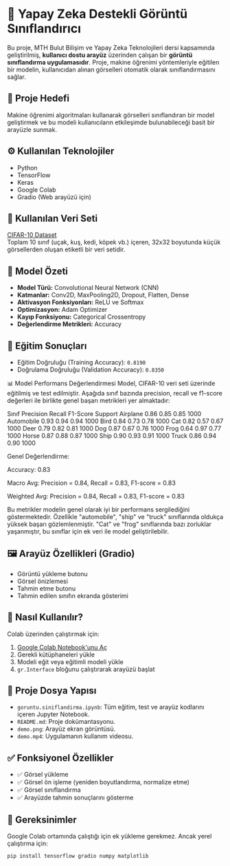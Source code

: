 # 📸 Yapay Zeka Destekli Görüntü Sınıflandırıcı

Bu proje, MTH Bulut Bilişim ve Yapay Zeka Teknolojileri dersi kapsamında geliştirilmiş, **kullanıcı dostu arayüz** üzerinden çalışan bir **görüntü sınıflandırma uygulamasıdır**. Proje, makine öğrenimi yöntemleriyle eğitilen bir modelin, kullanıcıdan alınan görselleri otomatik olarak sınıflandırmasını sağlar.

## 🎯 Proje Hedefi

Makine öğrenimi algoritmaları kullanarak görselleri sınıflandıran bir model geliştirmek ve bu modeli kullanıcıların etkileşimde bulunabileceği basit bir arayüzle sunmak.

## ⚙️ Kullanılan Teknolojiler

- Python
- TensorFlow
- Keras
- Google Colab
- Gradio (Web arayüzü için)

## 📁 Kullanılan Veri Seti

[CIFAR-10 Dataset](https://www.cs.toronto.edu/~kriz/cifar.html)  
Toplam 10 sınıf (uçak, kuş, kedi, köpek vb.) içeren, 32x32 boyutunda küçük görsellerden oluşan etiketli bir veri setidir.

## 🧠 Model Özeti

- **Model Türü:** Convolutional Neural Network (CNN)
- **Katmanlar:** Conv2D, MaxPooling2D, Dropout, Flatten, Dense
- **Aktivasyon Fonksiyonları:** ReLU ve Softmax
- **Optimizasyon:** Adam Optimizer
- **Kayıp Fonksiyonu:** Categorical Crossentropy
- **Değerlendirme Metrikleri:** Accuracy

## 🧪 Eğitim Sonuçları

- Eğitim Doğruluğu (Training Accuracy): `0.8190`
- Doğrulama Doğruluğu (Validation Accuracy): `0.8350`

📊 Model Performans Değerlendirmesi
Model, CIFAR-10 veri seti üzerinde eğitilmiş ve test edilmiştir. Aşağıda sınıf bazında precision, recall ve f1-score değerleri ile birlikte genel başarı metrikleri yer almaktadır:

Sınıf	Precision	Recall	F1-Score	Support
Airplane	0.86	0.85	0.85	1000
Automobile	0.93	0.94	0.94	1000
Bird	0.84	0.73	0.78	1000
Cat	0.82	0.57	0.67	1000
Deer	0.79	0.82	0.81	1000
Dog	0.87	0.67	0.76	1000
Frog	0.64	0.97	0.77	1000
Horse	0.87	0.88	0.87	1000
Ship	0.90	0.93	0.91	1000
Truck	0.86	0.94	0.90	1000

Genel Değerlendirme:

Accuracy: 0.83

Macro Avg: Precision = 0.84, Recall = 0.83, F1-score = 0.83

Weighted Avg: Precision = 0.84, Recall = 0.83, F1-score = 0.83

Bu metrikler modelin genel olarak iyi bir performans sergilediğini göstermektedir. Özellikle "automobile", "ship" ve "truck" sınıflarında oldukça yüksek başarı gözlemlenmiştir. "Cat" ve "frog" sınıflarında bazı zorluklar yaşanmıştır, bu sınıflar için ek veri ile model geliştirilebilir.
## 🖼️ Arayüz Özellikleri (Gradio)

- Görüntü yükleme butonu
- Görsel önizlemesi
- Tahmin etme butonu
- Tahmin edilen sınıfın ekranda gösterimi

## 🚀 Nasıl Kullanılır?

Colab üzerinden çalıştırmak için:

1. [Google Colab Notebook'unu Aç](#)
2. Gerekli kütüphaneleri yükle
3. Modeli eğit veya eğitimli modeli yükle
4. `gr.Interface` bloğunu çalıştırarak arayüzü başlat

## 🧩 Proje Dosya Yapısı

- `goruntu.siniflandirma.ipynb`: Tüm eğitim, test ve arayüz kodlarını içeren Jupyter Notebook.
- `README.md`: Proje dokümantasyonu.
- `demo.png`: Arayüz ekran görüntüsü.
- `demo.mp4`: Uygulamanın kullanım videosu.

## ✅ Fonksiyonel Özellikler

- ✅ Görsel yükleme
- ✅ Görsel ön işleme (yeniden boyutlandırma, normalize etme)
- ✅ Görsel sınıflandırma
- ✅ Arayüzde tahmin sonuçlarını gösterme

## 📌 Gereksinimler

Google Colab ortamında çalıştığı için ek yükleme gerekmez. Ancak yerel çalıştırma için:

```bash
pip install tensorflow gradio numpy matplotlib
